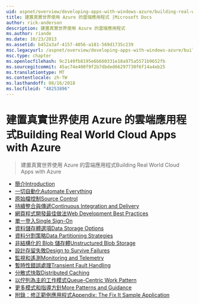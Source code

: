 ```yaml
---
uid: aspnet/overview/developing-apps-with-windows-azure/building-real-world-cloud-apps-with-windows-azure/index
title: 建置真實世界使用 Azure 的雲端應用程式 |Microsoft Docs
author: rick-anderson
description: 建置真實世界使用 Azure 的雲端應用程式
ms.author: riande
ms.date: 10/23/2013
ms.assetid: b452a3af-4157-4056-a181-569d1735c239
msc.legacyurl: /aspnet/overview/developing-apps-with-windows-azure/building-real-world-cloud-apps-with-windows-azure
msc.type: chapter
ms.openlocfilehash: 9c2149fb8195e6b660331e18a975a5571b9652fb
ms.sourcegitcommit: 45ac74e400f9f2b7dbded66297730f6f14a4eb25
ms.translationtype: MT
ms.contentlocale: zh-TW
ms.lasthandoff: 08/16/2018
ms.locfileid: "48253896"
---
```

<a name="building-real-world-cloud-apps-with-azure"></a><span data-ttu-id="7760a-103">建置真實世界使用 Azure 的雲端應用程式</span><span class="sxs-lookup"><span data-stu-id="7760a-103">Building Real World Cloud Apps with Azure</span></span>
====================
> <span data-ttu-id="7760a-104">建置真實世界使用 Azure 的雲端應用程式</span><span class="sxs-lookup"><span data-stu-id="7760a-104">Building Real World Cloud Apps with Azure</span></span>


- [<span data-ttu-id="7760a-105">簡介</span><span class="sxs-lookup"><span data-stu-id="7760a-105">Introduction</span></span>](introduction.md)
- [<span data-ttu-id="7760a-106">一切自動化</span><span class="sxs-lookup"><span data-stu-id="7760a-106">Automate Everything</span></span>](automate-everything.md)
- [<span data-ttu-id="7760a-107">原始檔控制</span><span class="sxs-lookup"><span data-stu-id="7760a-107">Source Control</span></span>](source-control.md)
- [<span data-ttu-id="7760a-108">持續整合與傳遞</span><span class="sxs-lookup"><span data-stu-id="7760a-108">Continuous Integration and Delivery</span></span>](continuous-integration-and-continuous-delivery.md)
- [<span data-ttu-id="7760a-109">網頁程式開發最佳做法</span><span class="sxs-lookup"><span data-stu-id="7760a-109">Web Development Best Practices</span></span>](web-development-best-practices.md)
- [<span data-ttu-id="7760a-110">單一登入</span><span class="sxs-lookup"><span data-stu-id="7760a-110">Single Sign-On</span></span>](single-sign-on.md)
- [<span data-ttu-id="7760a-111">資料儲存體選項</span><span class="sxs-lookup"><span data-stu-id="7760a-111">Data Storage Options</span></span>](data-storage-options.md)
- [<span data-ttu-id="7760a-112">資料分割策略</span><span class="sxs-lookup"><span data-stu-id="7760a-112">Data Partitioning Strategies</span></span>](data-partitioning-strategies.md)
- [<span data-ttu-id="7760a-113">非結構化的 Blob 儲存體</span><span class="sxs-lookup"><span data-stu-id="7760a-113">Unstructured Blob Storage</span></span>](unstructured-blob-storage.md)
- [<span data-ttu-id="7760a-114">設計存留失敗</span><span class="sxs-lookup"><span data-stu-id="7760a-114">Design to Survive Failures</span></span>](design-to-survive-failures.md)
- [<span data-ttu-id="7760a-115">監視和遙測</span><span class="sxs-lookup"><span data-stu-id="7760a-115">Monitoring and Telemetry</span></span>](monitoring-and-telemetry.md)
- [<span data-ttu-id="7760a-116">暫時性錯誤處理</span><span class="sxs-lookup"><span data-stu-id="7760a-116">Transient Fault Handling</span></span>](transient-fault-handling.md)
- [<span data-ttu-id="7760a-117">分散式快取</span><span class="sxs-lookup"><span data-stu-id="7760a-117">Distributed Caching</span></span>](distributed-caching.md)
- [<span data-ttu-id="7760a-118">以佇列為主的工作模式</span><span class="sxs-lookup"><span data-stu-id="7760a-118">Queue-Centric Work Pattern</span></span>](queue-centric-work-pattern.md)
- [<span data-ttu-id="7760a-119">更多模式和指導方針</span><span class="sxs-lookup"><span data-stu-id="7760a-119">More Patterns and Guidance</span></span>](more-patterns-and-guidance.md)
- [<span data-ttu-id="7760a-120">附錄︰修正範例應用程式</span><span class="sxs-lookup"><span data-stu-id="7760a-120">Appendix: The Fix It Sample Application</span></span>](the-fix-it-sample-application.md)
